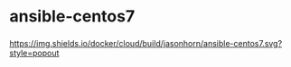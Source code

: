 # ansible-centos7
###
https://img.shields.io/docker/cloud/build/jasonhorn/ansible-centos7.svg?style=popout
